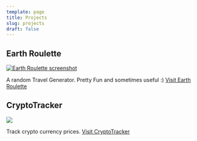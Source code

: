 ```yaml
---
template: page
title: Projects
slug: projects
draft: false
---
```

## Earth Roulette

<a href="https://earthroulette.com" target="_blank"><img src="https://iantiark.sirv.com/varyvoda/er.png" alt="Earth Roulette screenshot"></a>

A random Travel Generator. Pretty Fun and sometimes useful :) [Visit Earth Roulette](https://earthroulette.com)

## CryptoTracker

<a href="https://cryptotracker.xyz" target="_blank"><img src="https://iantiark.sirv.com/varyvoda/ct.png"></a>

Track crypto currency prices. [Visit CryptoTracker](https://cryptotracker.xyz)

